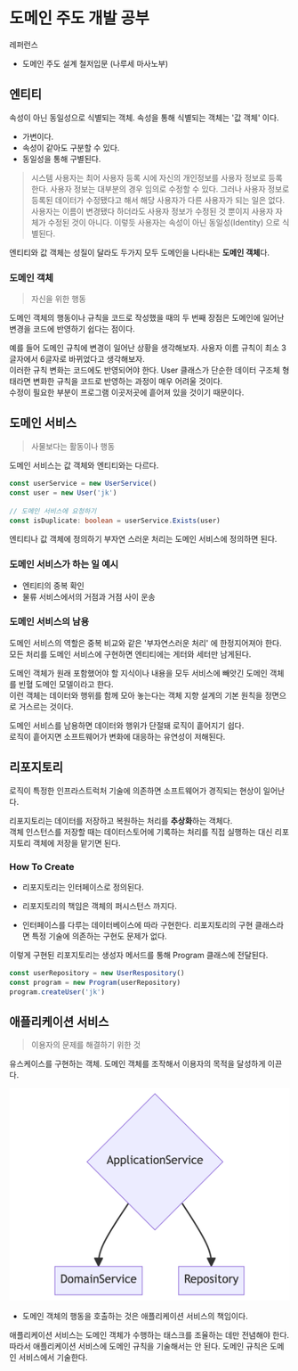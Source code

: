 # 도메인 주도 개발 공부

레퍼런스

* 도메인 주도 설계 철저입문 (나루세 마사노부)

## 엔티티

속성이 아닌 동일성으로 식별되는 객체.
속성을 통해 식별되는 객체는 '값 객체' 이다.

* 가변이다.
* 속성이 같아도 구분할 수 있다.
* 동일성을 통해 구별된다.

> 시스템 사용자는 최어 사용자 등록 시에 자신의 개인정보를 사용자 정보로 등록한다. 사용자 정보는 대부분의 경우 임의로 수정할 수 있다. 그러나 사용자 정보로 등록된 데이터가 수정됐다고 해서 
> 해당 사용자가 다른 사용자가 되는 일은 없다. 사용자는 이름이 변경됐다 하더라도 사용자 정보가 수정된 것 뿐이지 사용자 자체가 수정된 것이 아니다.
> 이렇듯 사용자는 속성이 아닌 동일성(Identity) 으로 식별된다.

엔티티와 값 객체는 성질이 달라도 두가지 모두 도메인을 나타내는 **도메인 객체**다.

### 도메인 객체

> 자신을 위한 행동

도메인 객체의 행동이나 규칙을 코드로 작성했을 때의 두 번째 장점은 도메인에 일어난 변경을 코드에 반영하기 쉽다는 점이다.

예를 들어 도메인 규칙에 변경이 일어난 상황을 생각해보자. 사용자 이름 규칙이 최소 3글자에서 6글자로 바뀌었다고 생각해보자.\
이러한 규칙 변화는 코드에도 반영되어야 한다. User 클래스가 단순한 데이터 구조체 형태라면 변화한 규칙을 코드로 반영하는 과정이 매우 어려울 것이다.\
수정이 필요한 부분이 프로그램 이곳저곳에 흩어져 있을 것이기 때문이다.

## 도메인 서비스

> 사물보다는 활동이나 행동

도메인 서비스는 값 객체와 엔티티와는 다르다.

```typescript
const userService = new UserService()
const user = new User('jk')

// 도메인 서비스에 요청하기
const isDuplicate: boolean = userService.Exists(user)
```

엔티티나 값 객체에 정의하기 부자연 스러운 처리는 도메인 서비스에 정의하면 된다.

### 도메인 서비스가 하는 일 예시

* 엔티티의 중복 확인
* 물류 서비스에서의 거점과 거점 사이 운송

### 도메인 서비스의 남용

도메인 서비스의 역할은 중복 비교와 같은 '부자연스러운 처리' 에 한정지어져야 한다.\
모든 처리를 도메인 서비스에 구현하면 엔티티에는 게터와 세터만 남게된다.

도메인 객체가 원래 포함했어야 할 지식이나 내용을 모두 서비스에 빼앗긴 도메인 객체를 빈혈 도메인 모델이라고 한다.\
이런 객체는 데이터와 행위를 함께 모아 놓는다는 객체 지향 설계의 기본 원칙을 정면으로 거스르는 것이다.

도메인 서비스를 남용하면 데이터와 행위가 단절돼 로직이 흩어지기 쉽다.\
로직이 흩어지면 소프트웨어가 변화에 대응하는 유연성이 저해된다.

## 리포지토리

로직이 특정한 인프라스트럭처 기술에 의존하면 소프트웨어가 경직되는 현상이 일어난다.

리포지토리는 데이터를 저장하고 복원하는 처리를 **추상화**하는 객체다.\
객체 인스턴스를 저장할 때는 데이터스토어에 기록하는 처리를 직접 실행하는 대신 리포지토리 객체에 저장을 맡기면 된다.

### How To Create

* 리포지토리는 인터페이스로 정의된다.
* 리포지토리의 책임은 객체의 퍼시스턴스 까지다. 

* 인터페이스를 다루는 데이터베이스에 따라 구현한다. 리포지토리의 구현 클래스라면 특정 기술에 의존하는 구현도 문제가 없다.

이렇게 구현된 리포지토리는 생성자 메서드를 통해 Program 클래스에 전달된다.

```ts
const userRepository = new UserRespository()
const program = new Program(userRepository)
program.createUser('jk')
```

## 애플리케이션 서비스

> 이용자의 문제를 해결하기 위한 것

유스케이스를 구현하는 객체. 도메인 객체를 조작해서 이용자의 목적을 달성하게 이끈다. 

![application service diagram](./images/app-service.png)

* 도메인 객체의 행동을 호출하는 것은 애플리케이션 서비스의 책임이다.

애플리케이션 서비스는 도메인 객체가 수행하는 태스크를 조율하는 데만 전념해야 한다.\
따라서 애플리케이션 서비스에 도메인 규칙을 기술해서는 안 된다. 도메인 규칙은 도메인 서비스에서 기술한다.